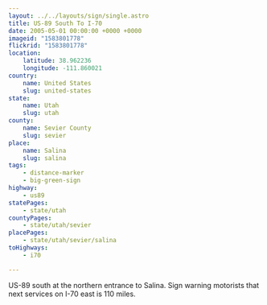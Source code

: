 ```yaml
---
layout: ../../layouts/sign/single.astro
title: US-89 South To I-70
date: 2005-05-01 00:00:00 +0000 +0000
imageid: "1583801778"
flickrid: "1583801778"
location:
    latitude: 38.962236
    longitude: -111.860021
country:
    name: United States
    slug: united-states
state:
    name: Utah
    slug: utah
county:
    name: Sevier County
    slug: sevier
place:
    name: Salina
    slug: salina
tags:
    - distance-marker
    - big-green-sign
highway:
    - us89
statePages:
    - state/utah
countyPages:
    - state/utah/sevier
placePages:
    - state/utah/sevier/salina
toHighways:
    - i70

---
```

US-89 south at the northern entrance to Salina.  Sign warning motorists that next services on I-70 east is 110 miles.
